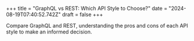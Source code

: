 +++
title = "GraphQL vs REST: Which API Style to Choose?"
date = "2024-08-19T07:40:52.742Z"
draft = false
+++

  Compare GraphQL and REST, understanding the pros and cons of each API style to make an informed decision.
        